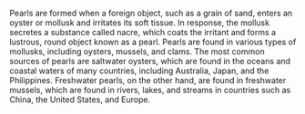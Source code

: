 Pearls are formed when a foreign object, such as a grain of sand, enters an oyster or mollusk and irritates its soft tissue. In response, the mollusk secretes a substance called nacre, which coats the irritant and forms a lustrous, round object known as a pearl. Pearls are found in various types of mollusks, including oysters, mussels, and clams. The most common sources of pearls are saltwater oysters, which are found in the oceans and coastal waters of many countries, including Australia, Japan, and the Philippines. Freshwater pearls, on the other hand, are found in freshwater mussels, which are found in rivers, lakes, and streams in countries such as China, the United States, and Europe.